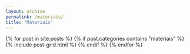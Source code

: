 ```yaml
---
layout: archive
permalink: /materiais/
title: "Materiais"
---
```


<div class="tiles">
{% for post in site.posts %}
  {% if post.categories contains "materiais" %}
		{% include post-grid.html %}
	{% endif %}
{% endfor %}
</div><!-- /.tiles -->
